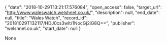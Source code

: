 {
  "date": "2018-10-29T13:21:17.576084", 
  "open_access": false, 
  "target_url": "http://www.waleswatch.welshnet.co.uk/", 
  "description": null, 
  "end_date": null, 
  "title": "Wales Watch", 
  "record_id": "20181029T132117/HDJ0cs3wIt/1NocGj2iG8Q==", 
  "publisher": "welshnet.co.uk", 
  "start_date": null
}

None